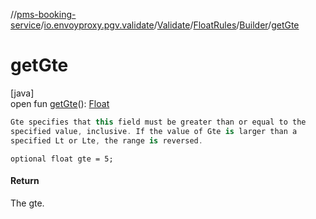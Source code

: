 //[pms-booking-service](../../../../../index.md)/[io.envoyproxy.pgv.validate](../../../index.md)/[Validate](../../index.md)/[FloatRules](../index.md)/[Builder](index.md)/[getGte](get-gte.md)

# getGte

[java]\
open fun [getGte](get-gte.md)(): [Float](https://kotlinlang.org/api/core/kotlin-stdlib/kotlin/-float/index.html)

```kotlin
Gte specifies that this field must be greater than or equal to the
specified value, inclusive. If the value of Gte is larger than a
specified Lt or Lte, the range is reversed.

```
`optional float gte = 5;`

#### Return

The gte.